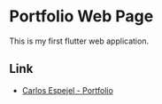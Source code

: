 # Portfolio Web Page

This is my first flutter web application.

## Link

- [Carlos Espejel - Portfolio](https://flutter.dev/docs/get-started/codelab)
